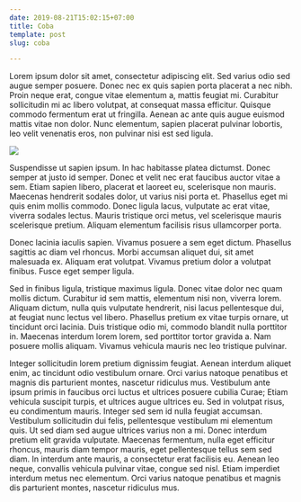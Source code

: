 ```yaml
---
date: 2019-08-21T15:02:15+07:00
title: Coba
template: post
slug: coba

---
```

Lorem ipsum dolor sit amet, consectetur adipiscing elit. Sed varius odio sed augue semper posuere. Donec nec ex quis sapien porta placerat a nec nibh. Proin neque erat, congue vitae elementum a, mattis feugiat mi. Curabitur sollicitudin mi ac libero volutpat, at consequat massa efficitur. Quisque commodo fermentum erat ut fringilla. Aenean ac ante quis augue euismod mattis vitae non dolor. Nunc elementum, sapien placerat pulvinar lobortis, leo velit venenatis eros, non pulvinar nisi est sed ligula.

![](/static/lorem-ipsum.png)

Suspendisse ut sapien ipsum. In hac habitasse platea dictumst. Donec semper at justo id semper. Donec et velit nec erat faucibus auctor vitae a sem. Etiam sapien libero, placerat et laoreet eu, scelerisque non mauris. Maecenas hendrerit sodales dolor, ut varius nisi porta et. Phasellus eget mi quis enim mollis commodo. Donec ligula lacus, vulputate ac erat vitae, viverra sodales lectus. Mauris tristique orci metus, vel scelerisque mauris scelerisque pretium. Aliquam elementum facilisis risus ullamcorper porta.

Donec lacinia iaculis sapien. Vivamus posuere a sem eget dictum. Phasellus sagittis ac diam vel rhoncus. Morbi accumsan aliquet dui, sit amet malesuada ex. Aliquam erat volutpat. Vivamus pretium dolor a volutpat finibus. Fusce eget semper ligula.

Sed in finibus ligula, tristique maximus ligula. Donec vitae dolor nec quam mollis dictum. Curabitur id sem mattis, elementum nisi non, viverra lorem. Aliquam dictum, nulla quis vulputate hendrerit, nisi lacus pellentesque dui, at feugiat nunc lectus vel libero. Phasellus pretium ex vitae turpis ornare, ut tincidunt orci lacinia. Duis tristique odio mi, commodo blandit nulla porttitor in. Maecenas interdum lorem lorem, sed porttitor tortor gravida a. Nam posuere mollis aliquam. Vivamus vehicula mauris nec leo tristique pulvinar.

Integer sollicitudin lorem pretium dignissim feugiat. Aenean interdum aliquet enim, ac tincidunt odio vestibulum ornare. Orci varius natoque penatibus et magnis dis parturient montes, nascetur ridiculus mus. Vestibulum ante ipsum primis in faucibus orci luctus et ultrices posuere cubilia Curae; Etiam vehicula suscipit turpis, et ultrices augue ultrices eu. Sed in volutpat risus, eu condimentum mauris. Integer sed sem id nulla feugiat accumsan. Vestibulum sollicitudin dui felis, pellentesque vestibulum mi elementum quis. Ut sed diam sed augue ultrices varius non a mi. Donec interdum pretium elit gravida vulputate. Maecenas fermentum, nulla eget efficitur rhoncus, mauris diam tempor mauris, eget pellentesque tellus sem sed diam. In interdum ante mauris, a consectetur erat facilisis eu. Aenean leo neque, convallis vehicula pulvinar vitae, congue sed nisl. Etiam imperdiet interdum metus nec elementum. Orci varius natoque penatibus et magnis dis parturient montes, nascetur ridiculus mus.